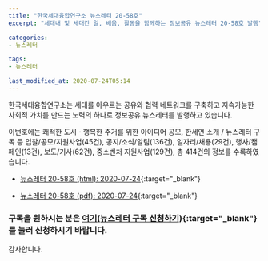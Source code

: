 ```yaml
---
title: "한국세대융합연구소 뉴스레터 20-58호"
excerpt: "세대내 및 세대간 일, 배움, 활동을 함께하는 정보공유 뉴스레터 20-58호 발행" 

categories:
- 뉴스레터

tags:
- 뉴스레터

last_modified_at: 2020-07-24T05:14
---
```


한국세대융합연구소는 세대를 아우르는 공유와 협력 네트워크를 구축하고 지속가능한 사회적 가치를 만드는 노력의 하나로 정보공유 뉴스레터를 발행하고 있습니다.

이번호에는 쾌적한 도시ㆍ행복한 주거를 위한 아이디어 공모, 한세연 소개 / 뉴스레터 구독 등 입찰/공모/지원사업(45건), 공지/소식/알림(136건), 일자리/채용(29건), 행사/캠페인(13건), 보도/기사(62건), 중소벤처 지원사업(129건), 총 414건의 정보를 수록하였습니다.

* [뉴스레터 20-58호 (html): 2020-07-24](https://gcrcenter.github.io/assets/htmls/gcrc_news_letter_20200724.html){:target="_blank"}

* [뉴스레터 20-58호 (pdf): 2020-07-24](https://drive.google.com/uc?export=view&id=1DamM5Tq4U7qwTsnAwg24ZrjJTLoKhyb1){:target="_blank"}


### 구독을 원하시는 분은 [여기(뉴스레터 구독 신청하기)](https://forms.gle/MJ5gVHCdunBXXWVB7){:target="_blank"} 를 눌러 신청하시기 바랍니다.


감사합니다.